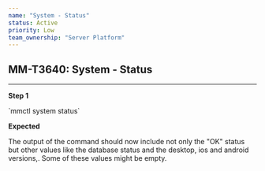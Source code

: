```yaml
---
name: "System - Status"
status: Active
priority: Low
team_ownership: "Server Platform"
---
```


## MM-T3640: System - Status

---

**Step 1**

\`mmctl system status\`

**Expected**

The output of the command should now include not only the "OK" status but other values like the database status and the desktop, ios and android versions,. Some of these values might be empty.
